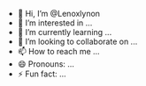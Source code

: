 - 👋 Hi, I’m @Lenoxlynon
- 👀 I’m interested in ...
- 🌱 I’m currently learning ...
- 💞️ I’m looking to collaborate on ...
- 📫 How to reach me ...
- 😄 Pronouns: ...
- ⚡ Fun fact: ...

<!---
Lenoxlynon/Lenoxlynon is a ✨ special ✨ repository because its `README.md` (this file) appears on your GitHub profile.
You can click the Preview link to take a look at your changes.
--->
